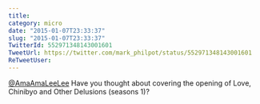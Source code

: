 ```yaml
---
title: 
category: micro
date: "2015-01-07T23:33:37"
slug: "2015-01-07T23:33:37"
TwitterId: 552971348143001601
TweetUrl: https://twitter.com/mark_philpot/status/552971348143001601
ReTweetUser: 
---
```


[@AmaAmaLeeLee](https://twitter.com/AmaAmaLeeLee) Have you thought about covering the opening of Love, Chinibyo and Other Delusions (seasons 1)?